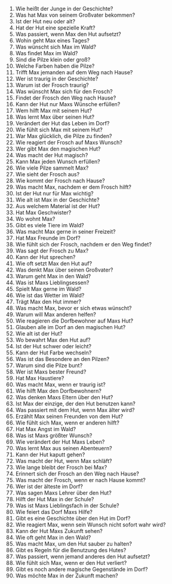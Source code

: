 1. Wie heißt der Junge in der Geschichte?
2. Was hat Max von seinem Großvater bekommen?
3. Ist der Hut neu oder alt?
4. Hat der Hut eine spezielle Kraft?
5. Was passiert, wenn Max den Hut aufsetzt?
6. Wohin geht Max eines Tages?
7. Was wünscht sich Max im Wald?
8. Was findet Max im Wald?
9. Sind die Pilze klein oder groß?
10. Welche Farben haben die Pilze?
11. Trifft Max jemanden auf dem Weg nach Hause?
12. Wer ist traurig in der Geschichte?
13. Warum ist der Frosch traurig?
14. Was wünscht Max sich für den Frosch?
15. Findet der Frosch den Weg nach Hause?
16. Kann der Hut nur Maxs Wünsche erfüllen?
17. Wem hilft Max mit seinem Hut?
18. Was lernt Max über seinen Hut?
19. Verändert der Hut das Leben im Dorf?
20. Wie fühlt sich Max mit seinem Hut?
21. War Max glücklich, die Pilze zu finden?
22. Wie reagiert der Frosch auf Maxs Wunsch?
23. Wer gibt Max den magischen Hut?
24. Was macht der Hut magisch?
25. Kann Max jeden Wunsch erfüllen?
26. Wie viele Pilze sammelt Max?
27. Wie sieht der Frosch aus?
28. Wie kommt der Frosch nach Hause?
29. Was macht Max, nachdem er dem Frosch hilft?
30. Ist der Hut nur für Max wichtig?
31. Wie alt ist Max in der Geschichte?
32. Aus welchem Material ist der Hut?
33. Hat Max Geschwister?
34. Wo wohnt Max?
35. Gibt es viele Tiere im Wald?
36. Was macht Max gerne in seiner Freizeit?
37. Hat Max Freunde im Dorf?
38. Wie fühlt sich der Frosch, nachdem er den Weg findet?
39. Was sagt der Frosch zu Max?
40. Kann der Hut sprechen?
41. Wie oft setzt Max den Hut auf?
42. Was denkt Max über seinen Großvater?
43. Warum geht Max in den Wald?
44. Was ist Maxs Lieblingsessen?
45. Spielt Max gerne im Wald?
46. Wie ist das Wetter im Wald?
47. Trägt Max den Hut immer?
48. Was macht Max, bevor er sich etwas wünscht?
49. Warum will Max anderen helfen?
50. Wie reagieren die Dorfbewohner auf Maxs Hut?
51. Glauben alle im Dorf an den magischen Hut?
52. Wie alt ist der Hut?
53. Wo bewahrt Max den Hut auf?
54. Ist der Hut schwer oder leicht?
55. Kann der Hut Farbe wechseln?
56. Was ist das Besondere an den Pilzen?
57. Warum sind die Pilze bunt?
58. Wer ist Maxs bester Freund?
59. Hat Max Haustiere?
60. Was macht Max, wenn er traurig ist?
61. Wie hilft Max den Dorfbewohnern?
62. Was denken Maxs Eltern über den Hut?
63. Ist Max der einzige, der den Hut benutzen kann?
64. Was passiert mit dem Hut, wenn Max älter wird?
65. Erzählt Max seinen Freunden von dem Hut?
66. Wie fühlt sich Max, wenn er anderen hilft?
67. Hat Max Angst im Wald?
68. Was ist Maxs größter Wunsch?
69. Wie verändert der Hut Maxs Leben?
70. Was lernt Max aus seinen Abenteuern?
71. Kann der Hut kaputt gehen?
72. Was macht der Hut, wenn Max schläft?
73. Wie lange bleibt der Frosch bei Max?
74. Erinnert sich der Frosch an den Weg nach Hause?
75. Was macht der Frosch, wenn er nach Hause kommt?
76. Wer ist der älteste im Dorf?
77. Was sagen Maxs Lehrer über den Hut?
78. Hilft der Hut Max in der Schule?
79. Was ist Maxs Lieblingsfach in der Schule?
80. Wie feiert das Dorf Maxs Hilfe?
81. Gibt es eine Geschichte über den Hut im Dorf?
82. Wie reagiert Max, wenn sein Wunsch nicht sofort wahr wird?
83. Kann der Hut Maxs Zukunft sehen?
84. Wie oft geht Max in den Wald?
85. Was macht Max, um den Hut sauber zu halten?
86. Gibt es Regeln für die Benutzung des Hutes?
87. Was passiert, wenn jemand anderes den Hut aufsetzt?
88. Wie fühlt sich Max, wenn er den Hut verliert?
89. Gibt es noch andere magische Gegenstände im Dorf?
90. Was möchte Max in der Zukunft machen?